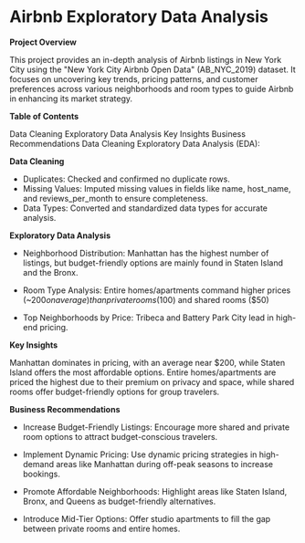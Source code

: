 # **Airbnb Exploratory Data Analysis**

**Project Overview**

This project provides an in-depth analysis of Airbnb listings in New York City using the "New York City Airbnb Open Data" (AB_NYC_2019) dataset. It focuses on uncovering key trends, pricing patterns, and customer preferences across various neighborhoods and room types to guide Airbnb in enhancing its market strategy.

**Table of Contents**


Data Cleaning
Exploratory Data Analysis
Key Insights
Business Recommendations
Data Cleaning
Exploratory Data Analysis (EDA):

**Data Cleaning**

- Duplicates: Checked and confirmed no duplicate rows.
- Missing Values: Imputed missing values in fields like name, host_name, and reviews_per_month to ensure completeness.
- Data Types: Converted and standardized data types for accurate analysis.

**Exploratory Data Analysis**

- Neighborhood Distribution: Manhattan has the highest number of listings, but budget-friendly options are mainly found in Staten Island and the Bronx.

- Room Type Analysis: Entire homes/apartments command higher prices (~$200 on average) than private rooms ($100) and shared rooms ($50)
- Top Neighborhoods by Price: Tribeca and Battery Park City lead in high-end pricing.

**Key Insights**

Manhattan dominates in pricing, with an average near $200, while Staten Island offers the most affordable options.
Entire homes/apartments are priced the highest due to their premium on privacy and space, while shared rooms offer budget-friendly options for group travelers.

**Business Recommendations**

- Increase Budget-Friendly Listings: Encourage more shared and private room options to attract budget-conscious travelers.

- Implement Dynamic Pricing: Use dynamic pricing strategies in high-demand areas like Manhattan during off-peak seasons to increase bookings.

- Promote Affordable Neighborhoods: Highlight areas like Staten Island, Bronx, and Queens as budget-friendly alternatives.
- Introduce Mid-Tier Options: Offer studio apartments to fill the gap between private rooms and entire homes.

